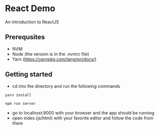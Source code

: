 # React Demo
An introduction to ReactJS

## Prerequsites
- NVM
- Node (the version is in the .nvmrc file)
- Yarn (https://yarnpkg.com/lang/en/docs/)

## Getting started
- cd into the directory and run the following commands

```sh
yarn install

npm run server
```

- go to localhost:9000 with your browser and the app should be running
- open index.(js/html) with your favorite editor and follow the code from there
